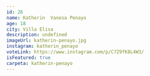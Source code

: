 ```yaml
---
id: 26
name: Katherin  Vanesa Penayo
age: 18
city: Villa Elisa
description: undefined
imageUrl: katherin-penayo.jpg
instagram: katherin_penayo
voteLink: https://www.instagram.com/p/C7Z9fK8L4W3/
isFeatured: true
carpeta: katherin-penayo
---
```

